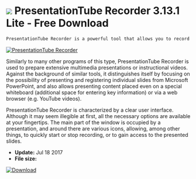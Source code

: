 # ![](https://cdn.softexe.net/static/icon/win.gif) PresentationTube Recorder 3.13.1 Lite - Free Download

```sh
PresentationTube Recorder is a powerful tool that allows you to record activities performed on your computer while recording the image of the webcam and user's statements.
```
[![PresentationTube Recorder](https:https://tse2.mm.bing.net/th?id=OIP.Jl1rkp4FXAOTNa0Vj9fE5wHaF_&pid=Api)](https://softexe.net/win/system/archive-programs/presentationtube-recorder:pRadp.html)

Similarly to many other programs of this type, PresentationTube Recorder is used to prepare extensive multimedia presentations or instructional videos. Against the background of similar tools, it distinguishes itself by focusing on the possibility of presenting and registering individual slides from Microsoft PowerPoint, and also allows presenting content placed even on a special whiteboard (additional space for entering key information) or via a web browser (e.g. YouTube videos).  
 
 PresentationTube Recorder is characterized by a clear user interface. Although it may seem illegible at first, all the necessary options are available at your fingertips. The main part of the window is occupied by a presentation, and around there are various icons, allowing, among other things, to quickly start or stop recording, or to gain access to the presented slides.


- **Update:** Jul 18 2017
- **File size:** 

[![Download](https://cdn.softexe.net/static/img/download.png)](https://softexe.net/win/system/archive-programs/presentationtube-recorder:pRadp.html)

